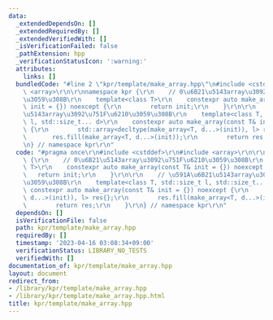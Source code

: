 ```yaml
---
data:
  _extendedDependsOn: []
  _extendedRequiredBy: []
  _extendedVerifiedWith: []
  _isVerificationFailed: false
  _pathExtension: hpp
  _verificationStatusIcon: ':warning:'
  attributes:
    links: []
  bundledCode: "#line 2 \"kpr/template/make_array.hpp\"\n#include <cstddef>\r\n#include\
    \ <array>\r\n\r\nnamespace kpr {\r\n    // 0\u6B21\u5143array\u3092\u751F\u6210\
    \u3059\u308B\r\n    template<class T>\r\n    constexpr auto make_array(const T&\
    \ init = {}) noexcept {\r\n        return init;\r\n    }\r\n\r\n    // \u591A\u6B21\
    \u5143array\u3092\u751F\u6210\u3059\u308B\r\n    template<class T, std::size_t\
    \ l, std::size_t... d>\r\n    constexpr auto make_array(const T& init = {}) noexcept\
    \ {\r\n        std::array<decltype(make_array<T, d...>(init)), l> res{};\r\n \
    \       res.fill(make_array<T, d...>(init));\r\n        return res;\r\n    }\r\
    \n} // namespace kpr\r\n"
  code: "#pragma once\r\n#include <cstddef>\r\n#include <array>\r\n\r\nnamespace kpr\
    \ {\r\n    // 0\u6B21\u5143array\u3092\u751F\u6210\u3059\u308B\r\n    template<class\
    \ T>\r\n    constexpr auto make_array(const T& init = {}) noexcept {\r\n     \
    \   return init;\r\n    }\r\n\r\n    // \u591A\u6B21\u5143array\u3092\u751F\u6210\
    \u3059\u308B\r\n    template<class T, std::size_t l, std::size_t... d>\r\n   \
    \ constexpr auto make_array(const T& init = {}) noexcept {\r\n        std::array<decltype(make_array<T,\
    \ d...>(init)), l> res{};\r\n        res.fill(make_array<T, d...>(init));\r\n\
    \        return res;\r\n    }\r\n} // namespace kpr\r\n"
  dependsOn: []
  isVerificationFile: false
  path: kpr/template/make_array.hpp
  requiredBy: []
  timestamp: '2023-04-16 03:08:34+09:00'
  verificationStatus: LIBRARY_NO_TESTS
  verifiedWith: []
documentation_of: kpr/template/make_array.hpp
layout: document
redirect_from:
- /library/kpr/template/make_array.hpp
- /library/kpr/template/make_array.hpp.html
title: kpr/template/make_array.hpp
---
```

